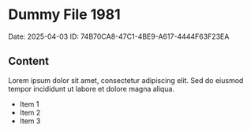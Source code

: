 # Dummy File 1981

Date: 2025-04-03
ID: 74B70CA8-47C1-4BE9-A617-4444F63F23EA

## Content

Lorem ipsum dolor sit amet, consectetur adipiscing elit.
Sed do eiusmod tempor incididunt ut labore et dolore magna aliqua.

* Item 1
* Item 2
* Item 3

